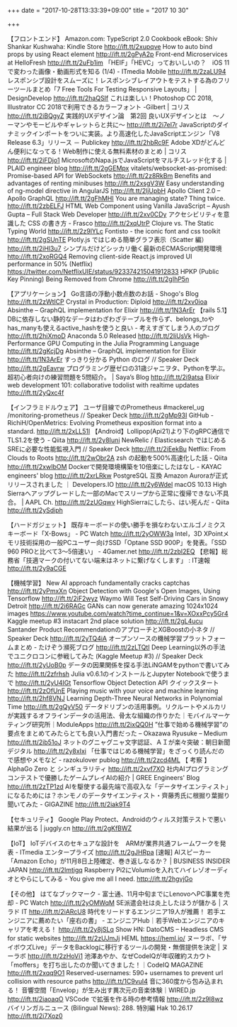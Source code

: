 +++
date = "2017-10-28T13:33:39+09:00"
title = "2017 10 30"

+++

【フロントエンド】
Amazon.com: TypeScript 2.0 Cookbook eBook: Shiv Shankar Kushwaha: Kindle Store http://ift.tt/2xupqve
How to auto bind props by using React element http://ift.tt/2gPyA2p
Front-end Microservices at HelloFresh http://ift.tt/2uFb1im
「HEIF」「HEVC」っておいしいの？　iOS 11で変わった画像・動画形式を知る (1/4) - ITmedia Mobile http://ift.tt/2zaLU94
レスポンシブ設計をスムーズに！レスポンシブレイアウトをテストする為のフリーツールまとめ「7 Free Tools For Testing Responsive Layouts」 | DesignDevelop http://ift.tt/2haQSIf
これは楽しい！Photoshop CC 2018, Illustrator CC 2018で利用できるカラーフォント -Gilbert | コリス http://ift.tt/2iBQgyZ
実践的UXデザイン論　第2回 良いUXデザインとは　〜ノーマンやモービルやギャレットらと共に〜 http://ift.tt/2i7eI7r
JavaScriptのダイナミックインポートをついに実装。より高速化したJavaScriptエンジン「V8 Release 6.3」リリース － Publickey http://ift.tt/2hbRc9F
Adobe XDがどんどん便利になってる！Web制作に使える無料素材のまとめ | コリス http://ift.tt/2iFDjo1
MicrosoftのNapa.jsでJavaScriptをマルチスレッド化する | PLAID engineer blog http://ift.tt/2gGEMpx
vitalets/websocket-as-promised: Promise-based API for WebSockets http://ift.tt/2z8RkBm
Benefits and advantages of renting minibuses http://ift.tt/2xsgV3W
Easy understanding of ng-model directive in AngularJS http://ift.tt/2ljUpbH
Apollo Client 2.0 – Apollo GraphQL http://ift.tt/2gFhMHI
You are managing state? Thing twice. http://ift.tt/2zbELFJ
HTML Web Component using Vanilla JavaScript – Ayush Gupta – Full Stack Web Developer http://ift.tt/2xv0CDy
アクセシビリティを意識した CSS の書き方 - Frasco http://ift.tt/2xqUtrP
Clojure vs. The Static Typing World http://ift.tt/2z9lYLc
Fontisto - the iconic font and css toolkit http://ift.tt/2gSUnTE
Plotly.js ではじめる簡単グラフ表示（Scatter 編） http://ift.tt/2iHl3u7
シンプルだけどシッカリ働く最新のECMAScript開発環境 http://ift.tt/2xoRGQ4
Removing client-side React.js improved UI performance in 50% (Netflix) https://twitter.com/NetflixUIE/status/923374215041912833
HPKP (Public Key Pinning) Being Removed from Chrome http://ift.tt/2gIhP5n

【アプリケーション】
Go言語の浮動小数点数のお話 - Shogo's Blog http://ift.tt/2zWtlCP
Crystal in Production: Diploid http://ift.tt/2xv0ioa
Absinthe – GraphQL implementation for Elixir http://ift.tt/1N3ArEr
【rails 5.1】DBに依存しない静的なデータはわざわざテーブルを作らず、belongs_toやhas_manyも使えるactive_hashを使うと良い - 考えすぎてしまう人のブログ http://ift.tt/2hiXmoD
Anaconda 5.0 Released http://ift.tt/2liUsVk
High-Performance GPU Computing in the Julia Programming Language http://ift.tt/2gKcjDg
Absinthe – GraphQL implementation for Elixir http://ift.tt/1N3ArEr
すっきり分かる Python のログ // Speaker Deck http://ift.tt/2gEavrw
プログラミング歴ゼロの31歳ジャニヲタ、Pythonを学ぶ。超初心者向けの練習問題を5問紹介。 | Saya’s Blog http://ift.tt/2i9atsa
Elixir web development 101: collaborative todolist with realtime updates http://ift.tt/2yQxc4f

【インフラミドルウェア】
ユーザ目線でのPrometheus #mackerel_ug /monitoring-prometheus // Speaker Deck http://ift.tt/2gMp93I
GitHub - RichiH/OpenMetrics: Evolving Prometheus exposition format into a standard. http://ift.tt/2xLL51l
【Android】Lollipop(Api21)より下のgRPC通信でTLS1.2を使う - Qiita http://ift.tt/2y8Iuni
NewRelic / Elasticsearch ではじめるSREに必要な性能監視入門 // Speaker Deck http://ift.tt/2iEekBu
Netflix: From Clouds to Roots http://ift.tt/2wObr2A
zsh の起動を500%高速化した話 - Qiita http://ift.tt/2xwIbOM
Dockerで開発環境構築を10倍楽にしたはなし - KAYAC engineers' blog http://ift.tt/2xrLRkw
PostgreSQL 互換 Amazon Auroraが正式リリースされました ｜ Developers.IO http://ift.tt/2y6Wdel
macOS 10.13 High Sierraへアップグレードした一部のMacでスリープから正常に復帰できない不具合。 | AAPL Ch. http://ift.tt/2zUGqwv
HighSierraにしたら、はい死んだ - Qiita http://ift.tt/2ySdiph

【ハードガジェット】
既存キーボードの使い勝手を損なわないエルゴノミクスキーボード「X-Bows」 - PC Watch http://ift.tt/2yOWW3a
Intel，3D XPointメモリ技術採用の一般PCユーザー向けSSD「Optane SSD 900P」を発表。「SSD 960 PROと比べて3〜5倍速い」 - 4Gamer.net http://ift.tt/2zbI2EQ
【悲報】総務省「技適マークの付いてない端末はネットに繋げなくします」 : IT速報 http://ift.tt/2y9aCGE

【機械学習】
New AI approach fundamentally cracks captchas http://ift.tt/2yPmxXn
Object Detection with Google's Open Images, Using Tensorflow http://ift.tt/2iF2wyz
Waymo Will Test Self-Driving Cars in Snowy Detroit http://ift.tt/2i6RAGc
GANs can now generate amazing 1024x1024 images https://www.youtube.com/watch?time_continue=1&v=XOxxPcy5Gr4
Kaggle meetup #3 instacart 2nd place solution http://ift.tt/2gL4ucu
Santander Product RecommendationのアプローチとXGBoostの小ネタ // Speaker Deck http://ift.tt/2yTQ4iA
オープンソースの機械学習プラットフォームまとめ - たけぞう瀕死ブログ http://ift.tt/2zLTQtI
Deep Learning以外の手法でユニクロコンに参戦してみた (Kaggle Meetup #3) // Speaker Deck http://ift.tt/2yUoB0p
データの因果関係を探る手法LiNGAMをpythonで書いてみた http://ift.tt/2zfrhsh
Julia v0.6.1のインストールとJupyter Notebookで使うまで http://ift.tt/2yU4IGt
Tensorflow Object Detection API クイックスタート http://ift.tt/2zOfUnE
Playing music with your voice and machine learning http://ift.tt/2hf8VNJ
Learning Depth-Three Neural Networks in Polynomial Time http://ift.tt/2gQyV50
データドリブンの活用事例。リクルートやメルカリが実践するオフラインデータの活用法、骨太な組織の作りかた｜モバイルマーケティング研究所｜ModuleApps http://ift.tt/2ixQQ0H
”仕事で始める機械学習”の要点をまとめてみたらとても良い入門書だった – Okazawa Ryusuke – Medium http://ift.tt/2ib51oJ
ネットのグニャグニャ文字認証、ＡＩが楽々突破：朝日新聞デジタル http://ift.tt/2y8xIxi
「仕事ではじめる機械学習」をざっくり読んだので感想やメモなど - razokulover publog http://ift.tt/2zcd4ML
【 考察 】AlphaGo Zero と シンギュラリティ http://ift.tt/2xvf7XO
社内AIプログラミングコンテストで優勝したゲームプレイAIの紹介 | GREE Engineers' Blog http://ift.tt/2zTP1zd
AIを駆使する最先端で高収入な「データサイエンティスト」になるためには？ホンモノのデータサイエンティスト・齊藤秀氏に根掘り葉掘り聞いてみた - GIGAZINE http://ift.tt/2iak9T4

【セキュリティ】
Google Play Protect、Androidのウィルス対策テストで悪い結果が出る | juggly.cn http://ift.tt/2gKfBWZ

【IoT】
IoTデバイスのセキュアな設計を　ARMが業界共通フレームワークを発表 - ITmedia エンタープライズ http://ift.tt/2gJHRpa
[速報] AIスピーカー「Amazon Echo」が11月8日上陸確定、巻き返しなるか？ | BUSINESS INSIDER JAPAN http://ift.tt/2lmtigq
Raspberry Pi2にVolumioを入れてハイレゾオーディオとやらにしてみる - You give me all I need. http://ift.tt/2hgvjGo

【その他】
はてなブックマーク - 富士通、11月中旬までにLenovoへPC事業を売却 - PC Watch http://ift.tt/2yOMWqM
SE派遣会社は炎上したほうが儲かる | スラド IT http://ift.tt/2iARcU8
時代をリードするエンジニア19人が推薦！ 若手エンジニアに薦めたい「座右の書」 - エンジニアHub｜若手Webエンジニアのキャリアを考える！ http://ift.tt/2y8jSLq
Show HN: DatoCMS – Headless CMS for static websites http://ift.tt/2zUJmJj
HEML https://heml.io/
ヌーラボ、「サイボウズLive」データをBacklogに移行するツールの開発・無償提供を決定 | ヌーラボ http://ift.tt/2zHoVi1
池澤あやか、なぜCodeIQが年収確約スカウト「moffers」を打ち出したのか聞いてきました！｜CodeIQ MAGAZINE http://ift.tt/2xqq9O1
Reserved-usernames: 590+ usernames to prevent url collision with resource paths http://ift.tt/1C9vuI4
音に360度から包み込まれる！ 音響空間「Envelop」が生み出す異次元の音楽体験｜WIRED.jp http://ift.tt/2iaoaqO
VSCode で拡張を作る時の参考情報 http://ift.tt/2z9I8wz
バイリンガルニュース (Bilingual News): 288. 特別編 Hak 10.26.17 http://ift.tt/2i7Xoz0


